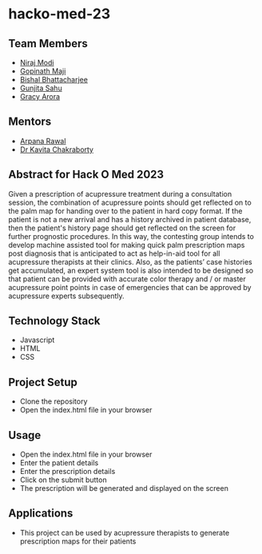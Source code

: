 # hacko-med-23 

## Team Members
- [Niraj Modi](https://www.linkedin.com/in/thecodeventurer/)
- [Gopinath Maji]()
- [Bishal Bhattacharjee]()
- [Gunjita Sahu]()
- [Gracy Arora]()


## Mentors
- [Arpana Rawal]()
- [Dr Kavita Chakraborty]()

## Abstract for Hack O Med 2023

Given a prescription of acupressure treatment during a consultation session, the combination of acupressure points should get reflected on to the palm map for handing over to the patient in hard copy format. If the patient is not a new arrival and has a history archived in patient database, then the patient's history page should get reflected on the screen for further prognostic procedures.
In this way, the contesting group intends to develop machine assisted tool for making quick palm prescription maps post diagnosis that is anticipated to act as help-in-aid tool for all acupressure therapists at their clinics.
Also, as the patients’ case histories get accumulated, an expert system tool is also intended to be designed so that patient can be provided with accurate color therapy and / or master acupressure point points in case of emergencies that can be approved by acupressure experts subsequently.

## Technology Stack
- Javascript
- HTML
- CSS

## Project Setup
- Clone the repository
- Open the index.html file in your browser

## Usage
- Open the index.html file in your browser
- Enter the patient details
- Enter the prescription details
- Click on the submit button
- The prescription will be generated and displayed on the screen

## Applications
- This project can be used by acupressure therapists to generate prescription maps for their patients
